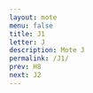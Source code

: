 ```yaml
---
layout: mote
menu: false
title: J1
letter: J
description: Mote J
permalink: /J1/
prev: H8
next: J2
---
```

